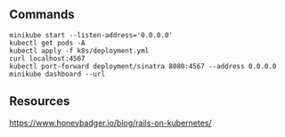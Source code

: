 ## Commands

```
minikube start --listen-address='0.0.0.0'
kubectl get pods -A
kubectl apply -f k8s/deployment.yml
curl localhost:4567
kubectl port-forward deployment/sinatra 8080:4567 --address 0.0.0.0
minikube dashboard --url
```

## Resources

https://www.honeybadger.io/blog/rails-on-kubernetes/